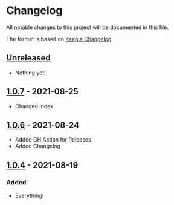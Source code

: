 # Changelog

All notable changes to this project will be documented in this file.

The format is based on [Keep a Changelog](https://keepachangelog.com/en/1.0.0/).

## [Unreleased]

- Nothing yet!

## [1.0.7] - 2021-08-25

- Changed Index

## [1.0.6] - 2021-08-24

- Added GH Action for Releases
- Added Changelog
  
## [1.0.4] - 2021-08-19

### Added

- Everything!

[Unreleased]: https://github.com/draschke/my-SAP-exercises-with-VSCode/compare/v0.2.1...HEAD
[1.0.7]: https://github.com/draschke/my-SAP-exercises-with-VSCode/compare/v1.0.6...v1.0.7
[1.0.6]: https://github.com/draschke/my-SAP-exercises-with-VSCode/compare/v1.0.4...v1.0.6
[1.0.4]: https://github.com/draschke/my-SAP-exercises-with-VSCode/compare/v1.0.0...v1.0.4
